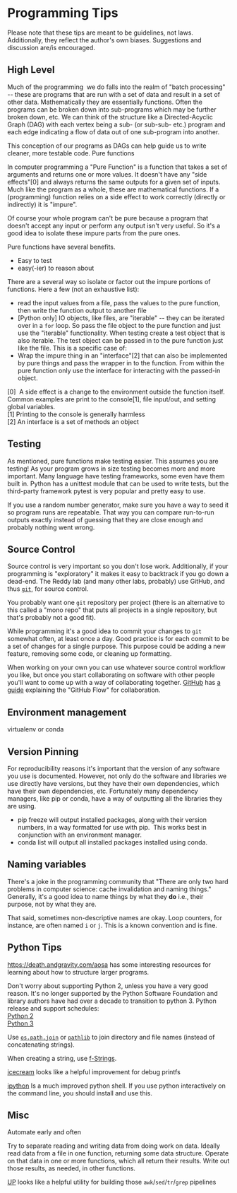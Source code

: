 # Programming Tips

Please note that these tips are meant to be guidelines, not laws. Additionally, they reflect the author's own biases. Suggestions and discussion are/is encouraged.

## High Level

Much of the programming  we do falls into the realm of "batch processing" -- these are programs that are run with a set of data and result in a set of other data. Mathematically they are essentially functions. Often the programs can be broken down into sub-programs which may be further broken down, etc. We can think of the structure like a Directed-Acyclic Graph (DAG) with each vertex being a sub- (or sub-sub- etc.) program and each edge indicating a flow of data out of one sub-program into another.

This conception of our programs as DAGs can help guide us to write cleaner, more testable code.
Pure functions

In computer programming a "Pure Function" is a function that takes a set of arguments and returns one or more values. It doesn't have any "side effects"[0] and always returns the same outputs for a given set of inputs. Much like the program as a whole, these are mathematical functions. If a (programming) function relies on a side effect to work correctly (directly or indirectly) it is "impure".

Of course your whole program can't be pure because a program that doesn't accept any input or perform any output isn't very useful. So it's a good idea to isolate these impure parts from the pure ones.

Pure functions have several benefits.
- Easy to test
- easy(-ier) to reason about

There are a several way so isolate or factor out the impure portions of functions. Here a few (not an exhaustive list):
- read the input values from a file, pass the values to the pure function, then write the function output to another file
- [Python only] IO objects, like files, are "iterable" -- they can be iterated over in a `for` loop. So pass the file object to the pure function and just use the "iterable" functionality. When testing create a test object that is also iterable. The test object can be passed in to the pure function just like the file. This is a specific case of:
- Wrap the impure thing in an "interface"[2] that can also be implemented by pure things and pass the wrapper in to the function. From within the pure function only use the interface for interacting with the passed-in object.

[0]  A side effect is a change to the environment outside the function itself. Common examples are print to the console[1], file input/out, and setting global variables.<br/>
[1] Printing to the console is generally harmless<br/>
[2] An interface is a set of methods an object<br/>

## Testing

As mentioned, pure functions make testing easier. This assumes you are testing! As your program grows in size testing becomes more and more important. Many language have testing frameworks, some even have them built in. Python has a unittest module that can be used to write tests, but the third-party framework pytest is very popular and pretty easy to use.

If you use a random number generator, make sure you have a way to seed it so program runs are repeatable. That way you can compare run-to-run outputs exactly instead of guessing that they are close enough and probably nothing went wrong.

## Source Control

Source control is very important so you don't lose work. Additionally, if your programming is "exploratory" it makes it easy to backtrack if you go down a dead-end. The Reddy lab (and many other labs, probably) use GitHub, and thus [`git`](https://git-scm.com), for source control.

You probably want one `git` repository per project (there is an alternative to this called a "mono repo" that puts all projects in a single repository, but that's probably not a good fit).

While programming it's a good idea to commit your changes to `git` somewhat often, at least once a day. Good practice is for each commit to be a set of changes for a single purpose. This purpose could be adding a new feature, removing some code, or cleaning up formatting.

When working on your own you can use whatever source control workflow you like, but once you start collaborating on software with other people you'll want to come up with a way of collaborating together. [GitHub](https://github.com) has [a guide](https://guides.github.com/introduction/flow/) explaining the "GitHub Flow" for collaboration.

## Environment management

virtualenv or conda

## Version Pinning

For reproducibility reasons it's important that the version of any software you use is documented. However, not only do the software and libraries we use directly have versions, but they have their own dependencies, which have their own dependencies, etc. Fortunately many dependency managers, like pip or conda, have a way of outputting all the libraries they are using.

- pip freeze will output installed packages, along with their version numbers, in a way formatted for use with pip.  This works best in conjunction with an environment manager.
- conda list will output all installed packages installed using conda.

## Naming variables

There's a joke in the programming community that "There are only two hard problems in computer science: cache invalidation and naming things." Generally, it's a good idea to name things by what they __do__ i.e., their purpose, not by what they are.

That said, sometimes non-descriptive names are okay. Loop counters, for instance, are often named `i` or `j`. This is a known convention and is fine.

## Python Tips

https://death.andgravity.com/aosa has some interesting resources for learning about how to structure larger programs.

Don't worry about supporting Python 2, unless you have a very good reason. It's no longer supported by the Python Software Foundation and library authors have had over a decade to transition to python 3.
Python release and support schedules:<br/>
[Python 2](https://www.python.org/dev/peps/pep-0373/)<br/>
[Python 3](https://www.python.org/dev/peps/pep-0602/)

Use [`os.path.join`](https://docs.python.org/3/library/os.path.html#os.path.join) or [`pathlib`](https://docs.python.org/3/library/pathlib.html) to join directory and file names (instead of concatenating strings).

When creating a string, use [f-Strings](https://realpython.com/python-f-strings/).

[icecream](https://github.com/gruns/icecream) looks like a helpful improvement for debug printfs

[ipython](https://ipython.readthedocs.io/en/stable/) Is a much improved python shell. If you use python interactively on the command line, you should install and use this.

## Misc

Automate early and often

Try to separate reading and writing data from doing work on data. Ideally read data from a file in one function, returning some data structure. Operate on that data in one or more functions, which all return their results. Write out those results, as needed, in other functions.

[UP](https://github.com/akavel/up) looks like a helpful utility for building those `awk`/`sed`/`tr`/`grep` pipelines
